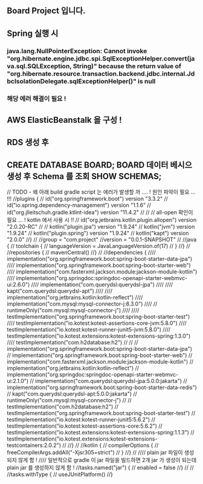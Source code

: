 ## Board Project 입니다.

## Spring 실행 시
### java.lang.NullPointerException: Cannot invoke "org.hibernate.engine.jdbc.spi.SqlExceptionHelper.convert(java.sql.SQLException, String)" because the return value of "org.hibernate.resource.transaction.backend.jdbc.internal.JdbcIsolationDelegate.sqlExceptionHelper()" is null
### 해당 에러 해결이 필요 !

## AWS ElasticBeanstalk 을 구성 !

## RDS 생성 후
## CREATE DATABASE BOARD; BOARD 데이터 베시으 생성 후 Schema 를 조회 SHOW SCHEMAS;




// TODO - 왜 아래 build gradle script 는 에러가 발생할 까 .... ! 원인 파악이 필요 ... !!!
//plugins {
//    id("org.springframework.boot") version "3.3.2"
//    id("io.spring.dependency-management") version "1.1.6"
//    id("org.jlleitschuh.gradle.ktlint-idea") version "11.4.2"
//
//    // all-open 확인이 필요 ... ! kotlin 에서 사용 시 !!
//    id("org.jetbrains.kotlin.plugin.allopen") version "2.0.20-RC"
//
//    kotlin("plugin.jpa") version "1.9.24"
//    kotlin("jvm") version "1.9.24"
//    kotlin("plugin.spring") version "1.9.24"
//    kotlin("kapt") version "2.0.0"
//}
//
//group = "com.project"
//version = "0.0.1-SNAPSHOT"
//
//java {
//    toolchain {
//        languageVersion = JavaLanguageVersion.of(17)
//    }
//}
//
//repositories {
//    mavenCentral()
//}
//
//dependencies {
////    implementation("org.springframework.boot:spring-boot-starter-data-jpa")
////    implementation("org.springframework.boot:spring-boot-starter-web")
////    implementation("com.fasterxml.jackson.module:jackson-module-kotlin")
////    implementation("org.springdoc:springdoc-openapi-starter-webmvc-ui:2.6.0")
////    implementation("com.querydsl:querydsl-jpa")
////
////    kapt("com.querydsl:querydsl-apt")
////
////    implementation("org.jetbrains.kotlin:kotlin-reflect")
////    implementation("com.mysql:mysql-connector-j:8.3.0")
////    // runtimeOnly("com.mysql:mysql-connector-j")
////
////    testImplementation("org.springframework.boot:spring-boot-starter-test")
////    testImplementation("io.kotest:kotest-assertions-core-jvm:5.8.0")
////    testImplementation("io.kotest:kotest-runner-junit5-jvm:5.8.0")
////    testImplementation("io.kotest.extensions:kotest-extensions-spring:1.3.0")
////    testImplementation("com.h2database:h2")
//
//
//    implementation("org.springframework.boot:spring-boot-starter-data-jpa")
//    implementation("org.springframework.boot:spring-boot-starter-web")
//    implementation("com.fasterxml.jackson.module:jackson-module-kotlin")
//    implementation("org.jetbrains.kotlin:kotlin-reflect")
//    implementation("org.springdoc:springdoc-openapi-starter-webmvc-ui:2.1.0")
//    implementation("com.querydsl:querydsl-jpa:5.0.0:jakarta")
//    implementation("org.springframework.boot:spring-boot-starter-data-redis")
//    kapt("com.querydsl:querydsl-apt:5.0.0:jakarta")
//    runtimeOnly("com.mysql:mysql-connector-j")
//
//    testImplementation("com.h2database:h2")
//    testImplementation("org.springframework.boot:spring-boot-starter-test")
//    testImplementation("io.kotest:kotest-runner-junit5:5.6.2")
//    testImplementation("io.kotest:kotest-assertions-core:5.6.2")
//    testImplementation("io.kotest.extensions:kotest-extensions-spring:1.1.3")
//    testImplementation("io.kotest.extensions:kotest-extensions-testcontainers:2.0.2")
//
//}
//
//kotlin {
//    compilerOptions {
//        freeCompilerArgs.addAll("-Xjsr305=strict")
//    }
//}
//
//// plain jar 파일이 생성되지 않게 함 !
//// 일반적으로 gradle 이 jar 파일을 빌드하면 2개 jar 가 생성이 되는데 plain jar 를 생성하지 않게 함 !
//tasks.named<Jar>("jar") {
//    enabled = false
//}
//
//
//tasks.withType<Test> {
//    useJUnitPlatform()
//}
